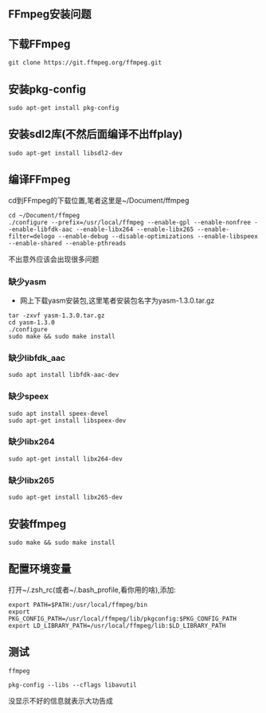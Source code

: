## FFmpeg安装问题

## 下载FFmpeg
```shell
git clone https://git.ffmpeg.org/ffmpeg.git
```

## 安装pkg-config
```shell
sudo apt-get install pkg-config
```

## 安装sdl2库(不然后面编译不出ffplay)
```shell
sudo apt-get install libsdl2-dev
```

## 编译FFmpeg
cd到FFmpeg的下载位置,笔者这里是~/Document/ffmpeg
```
cd ~/Document/ffmpeg
./configure --prefix=/usr/local/ffmpeg --enable-gpl --enable-nonfree --enable-libfdk-aac --enable-libx264 --enable-libx265 --enable-filter=delogo --enable-debug --disable-optimizations --enable-libspeex --enable-shared --enable-pthreads
```

不出意外应该会出现很多问题

### 缺少yasm
* 网上下载yasm安装包,这里笔者安装包名字为yasm-1.3.0.tar.gz
```shell
tar -zxvf yasm-1.3.0.tar.gz
cd yasm-1.3.0
./configure
sudo make && sudo make install
```

### 缺少libfdk_aac
```shell
sudo apt install libfdk-aac-dev
```

### 缺少speex
```shell
sudo apt install speex-devel
sudo apt-get install libspeex-dev
```

### 缺少libx264
```shell
sudo apt-get install libx264-dev
```

### 缺少libx265
```shell
sudo apt-get install libx265-dev
```

## 安装ffmpeg
```shell
sudo make && sudo make install
```

## 配置环境变量
打开~/.zsh_rc(或者~/.bash_profile,看你用的啥),添加:
```shell
export PATH=$PATH:/usr/local/ffmpeg/bin
export PKG_CONFIG_PATH=/usr/local/ffmpeg/lib/pkgconfig:$PKG_CONFIG_PATH
export LD_LIBRARY_PATH=/usr/local/ffmpeg/lib:$LD_LIBRARY_PATH
```
## 测试
```shell
ffmpeg
```
```shell
pkg-config --libs --cflags libavutil
```

没显示不好的信息就表示大功告成